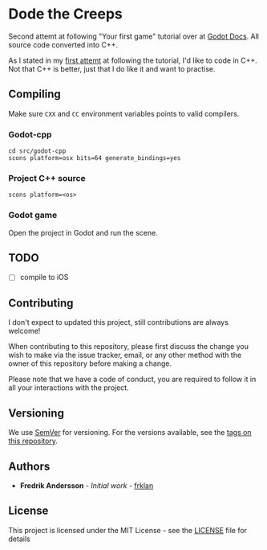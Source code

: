 # Dode the Creeps

Second attemt at following "Your first game" tutorial over at [Godot Docs](https://docs.godotengine.org/en/3.1/getting_started/step_by_step/your_first_game.html). All source code converted into C++.

As I stated in my [first attemt](https://github.com/frklan/DodgeTheCreeps) at following the tutorial, I'd like to code in C++. Not that C++ is better, just that I do like it and want to practise.

## Compiling

Make sure ````CXX```` and ````CC```` environment variables points to valid compilers.

### Godot-cpp

````
cd src/godot-cpp
scons platform=osx bits=64 generate_bindings=yes
````

### Project C++ source

````
scons platform=<os> 
````

### Godot game

Open the project in Godot and run the scene.

## TODO
- [ ] compile to iOS

## Contributing

I don't expect to updated this project, still contributions are always welcome!

When contributing to this repository, please first discuss the change you wish to make via the issue tracker, email, or any other method with the owner of this repository before making a change.

Please note that we have a code of conduct, you are required to follow it in all your interactions with the project.

## Versioning

We use [SemVer](http://semver.org/) for versioning. For the versions available, see the [tags on this repository](https://github.com/frklan/GameEngine/tags).

## Authors

* **Fredrik Andersson** - *Initial work* - [frklan](https://github.com/frklan)

## License

This project is licensed under the MIT License - see the [LICENSE](LICENSE) file for details
